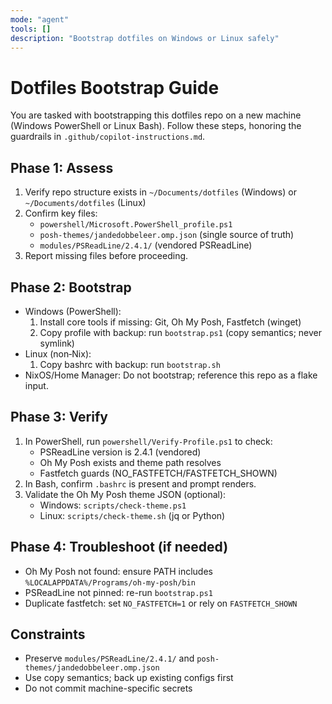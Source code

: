 ```yaml
---
mode: "agent"
tools: []
description: "Bootstrap dotfiles on Windows or Linux safely"
---
```


# Dotfiles Bootstrap Guide

You are tasked with bootstrapping this dotfiles repo on a new machine (Windows PowerShell or Linux Bash). Follow these steps, honoring the guardrails in `.github/copilot-instructions.md`.

## Phase 1: Assess
1. Verify repo structure exists in `~/Documents/dotfiles` (Windows) or `~/Documents/dotfiles` (Linux)
2. Confirm key files:
   - `powershell/Microsoft.PowerShell_profile.ps1`
   - `posh-themes/jandedobbeleer.omp.json` (single source of truth)
   - `modules/PSReadLine/2.4.1/` (vendored PSReadLine)
3. Report missing files before proceeding.

## Phase 2: Bootstrap
- Windows (PowerShell):
  1. Install core tools if missing: Git, Oh My Posh, Fastfetch (winget)
  2. Copy profile with backup: run `bootstrap.ps1` (copy semantics; never symlink)
- Linux (non‑Nix):
  1. Copy bashrc with backup: run `bootstrap.sh`
- NixOS/Home Manager: Do not bootstrap; reference this repo as a flake input.

## Phase 3: Verify
1. In PowerShell, run `powershell/Verify-Profile.ps1` to check:
   - PSReadLine version is 2.4.1 (vendored)
   - Oh My Posh exists and theme path resolves
   - Fastfetch guards (NO_FASTFETCH/FASTFETCH_SHOWN)
2. In Bash, confirm `.bashrc` is present and prompt renders.
3. Validate the Oh My Posh theme JSON (optional):
   - Windows: `scripts/check-theme.ps1`
   - Linux: `scripts/check-theme.sh` (jq or Python)

## Phase 4: Troubleshoot (if needed)
- Oh My Posh not found: ensure PATH includes `%LOCALAPPDATA%/Programs/oh-my-posh/bin`
- PSReadLine not pinned: re-run `bootstrap.ps1`
- Duplicate fastfetch: set `NO_FASTFETCH=1` or rely on `FASTFETCH_SHOWN`

## Constraints
- Preserve `modules/PSReadLine/2.4.1/` and `posh-themes/jandedobbeleer.omp.json`
- Use copy semantics; back up existing configs first
- Do not commit machine-specific secrets
